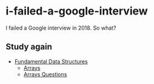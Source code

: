 # i-failed-a-google-interview
I failed a Google interview in 2018. So what?

## Study again

- [Fundamental Data Structures](fundamental-data-structures)
    - [Arrays](fundamental-data-structures/array/arrays.md)
    - [Arrays Questions](fundamental-data-structures/array/questions)

